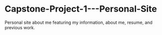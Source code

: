 # Capstone-Project-1---Personal-Site
Personal site about me featuring my information, about me, resume, and previous work.
